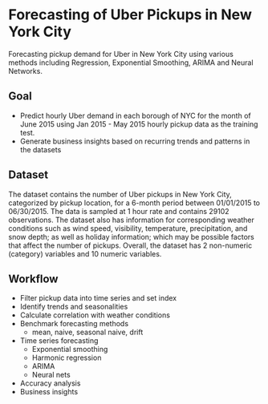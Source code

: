 # Forecasting of Uber Pickups in New York City
Forecasting pickup demand for Uber in New York City using various methods including Regression, Exponential Smoothing, ARIMA and Neural Networks.

## Goal
- Predict hourly Uber demand in each borough of NYC for the month of June 2015 using Jan 2015 - May 2015 hourly pickup data as the training test.
- Generate business insights based on recurring trends and patterns in the datasets

## Dataset
The dataset contains the number of Uber pickups in New York City, categorized by pickup location, for a 6-month period between 01/01/2015 to 06/30/2015. The data is sampled at 1 hour rate and contains 29102 observations. The dataset also has information for corresponding weather conditions such as wind speed, visibility, temperature, precipitation, and snow depth; as well as holiday information; which may be possible factors that affect the number of pickups. Overall, the dataset has 2 non-numeric (category) variables and 10 numeric variables.

## Workflow
- Filter pickup data into time series and set index
- Identify trends and seasonalities
- Calculate correlation with weather conditions
- Benchmark forecasting methods
  - mean, naive, seasonal naive, drift
- Time series forecasting
  - Exponential smoothing
  - Harmonic regression
  - ARIMA
  - Neural nets
- Accuracy analysis
- Business insights





